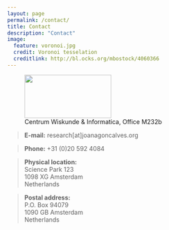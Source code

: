 ```yaml
---
layout: page
permalink: /contact/
title: Contact
description: "Contact"
image:
  feature: voronoi.jpg
  credit: Voronoi tesselation
  creditlink: http://bl.ocks.org/mbostock/4060366
---
```


<figure>
	<a href="http://www.cwi.nl"><img src="https://www.cwi.nl/system/files/1b_CWI_LogoCMYK.png" width="200px" height="100px"/></a>
	<figcaption>Centrum Wiskunde & Informatica, Office M232b</figcaption>
</figure>

> **E-mail:** research[at]joanagoncalves.org

> **Phone:** +31 (0)20 592 4084

> **Physical location:**<br/>
> Science Park 123<br/>
> 1098 XG Amsterdam<br/>
> Netherlands<br/>

> **Postal address:**<br/>
> P.O. Box 94079<br/>
> 1090 GB Amsterdam<br/>
> Netherlands<br/>